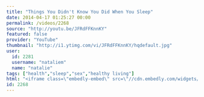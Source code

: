 ```yaml
---
title: "Things You Didn't Know You Did When You Sleep"
date: 2014-04-17 01:25:27 00:00
permalink: /videos/2268
source: "http://youtu.be/JFRdFFKnnKY"
featured: false
provider: "YouTube"
thumbnail: "http://i1.ytimg.com/vi/JFRdFFKnnKY/hqdefault.jpg"
user:
  id: 2281
  username: "nataliem"
  name: "natalie"
tags: ["health","sleep","sex","healthy living"]
html: "<iframe class=\"embedly-embed\" src=\"//cdn.embedly.com/widgets/media.html?src=http%3A%2F%2Fwww.youtube.com%2Fembed%2FJFRdFFKnnKY%3Fwmode%3Dtransparent%26feature%3Doembed&wmode=transparent&url=http%3A%2F%2Fwww.youtube.com%2Fwatch%3Fv%3DJFRdFFKnnKY&image=http%3A%2F%2Fi1.ytimg.com%2Fvi%2FJFRdFFKnnKY%2Fhqdefault.jpg&key=daaebf4d9cdd46779200162d0ca86e20&type=text%2Fhtml&schema=youtube\" width=\"854\" height=\"480\" scrolling=\"no\" frameborder=\"0\" allowfullscreen></iframe>"
id: 2268
---
```


